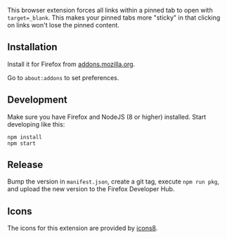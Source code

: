 This browser extension forces all links within a pinned tab to open with `target=_blank`. This makes your pinned tabs more "sticky" in that clicking on links won't lose the pinned content.

## Installation

Install it for Firefox from [addons.mozilla.org](https://addons.mozilla.org/en-US/firefox/addon/sticky-pinned-tabs/).

Go to `about:addons` to set preferences.

## Development

Make sure you have Firefox and NodeJS (8 or higher) installed. Start developing like this:

```
npm install
npm start
```

## Release

Bump the version in `manifest.json`, create a git tag, execute `npm run pkg`, and upload the new version to the Firefox Developer Hub.

## Icons

The icons for this extension are provided by [icons8](https://icons8.com/).
